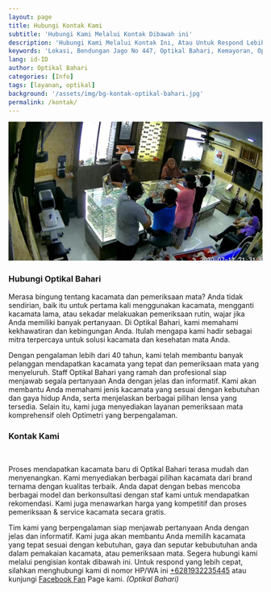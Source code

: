 ```yaml
---
layout: page
title: Hubungi Kontak Kami
subtitle: 'Hubungi Kami Melalui Kontak Dibawah ini'
description: 'Hubungi Kami Melalui Kontak Ini, Atau Untuk Respond Lebih Cepat, Silahkan Menghubungi Kami Melalui WhatsApp Kami'
keywords: 'Lokasi, Bendungan Jago No 447, Optikal Bahari, Kemayoran, Optikal, Optik, Kacamata, Gratis'
lang: id-ID
author: Optikal Bahari
categories: [Info]
tags: [layanan, optikal]
background: '/assets/img/bg-kontak-optikal-bahari.jpg'
permalink: /kontak/
---
```


<div class="card shadow p-3 bg-white mb-5">
<img src="/assets/img/posts/periksa-mata/periksa-mata-gratis-optikal-bahari-6.jpg" class="card-img-top" alt="Hubungi Optikal Bahari"><br />
<h3>Hubungi Optikal Bahari</h3>
<p>
  Merasa bingung tentang kacamata dan pemeriksaan mata? Anda tidak sendirian, baik itu untuk pertama kali menggunakan kacamata, mengganti kacamata lama, atau sekadar melakuakan pemeriksaan rutin, wajar jika Anda memiliki banyak pertanyaan. Di Optikal Bahari, kami memahami kekhawatiran dan kebingungan Anda. Itulah mengapa kami hadir sebagai mitra terpercaya untuk solusi kacamata dan kesehatan mata Anda.
</p>
<p>
  Dengan pengalaman lebih dari 40 tahun, kami telah membantu banyak pelanggan mendapatkan kacamata yang tepat dan pemeriksaan mata yang menyeluruh. Staff Optikal Bahari yang ramah dan profesional siap menjawab segala pertanyaan Anda dengan jelas dan informatif. Kami akan membantu Anda memahami jenis kacamata yang sesuai dengan kebutuhan dan gaya hidup Anda, serta menjelaskan berbagai pilihan lensa yang tersedia. Selain itu, kami juga menyediakan layanan pemeriksaan mata komprehensif oleh Optimetri yang berpengalaman.
</p>
<h3>Kontak Kami</h3>
<script charset="utf-8" type="text/javascript" src="//js.hsforms.net/forms/embed/v2.js"></script>
<script>
  hbspt.forms.create({
    region: "na1",
    portalId: "45299584",
    formId: "dd1ec443-6b6b-41ea-afa8-d200972642c1"
  });
</script>
<br />
<p>
  Proses mendapatkan kacamata baru di Optikal Bahari terasa mudah dan menyenangkan. Kami menyediakan berbagai pilihan kacamata dari brand ternama dengan kualitas terbaik. Anda dapat dengan bebas mencoba berbagai model dan berkonsultasi dengan staf kami untuk mendapatkan rekomendasi. Kami juga menawarkan harga yang kompetitif dan proses pemeriksaan & service kacamata secara gratis.
</p>
<p>
  Tim kami yang berpengalaman siap menjawab pertanyaan Anda dengan jelas dan informatif. Kami juga akan membantu Anda memilih kacamata yang tepat sesuai dengan kebutuhan, gaya dan seputar kebubutuhan anda dalam pemakaian kacamata, atau pemeriksaan mata. Segera hubungi kami melalui pengisian kontak dibawah ini. Untuk respond yang lebih cepat, silahkan menghubungi kami di nomor HP/WA ini <a href="https://api.whatsapp.com/send?phone=6281932235445&text=Hallo%2C+saya+butuh+informasi+lebih+lanjut+mengenai+Optikal+Bahari" id="WhatsAppClick" class="WhatsAppCall" title="Call WhatsApp">+6281932235445</a> atau kunjungi <a href="https://www.facebook.com/optikalbahari" id="FBClick" title="Facebook Page Optikal Bahari" class="FacebookPage">Facebook Fan</a> Page kami. <em>(Optikal Bahari)</em>
</p>
</div>